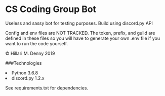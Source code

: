 # CS Coding  Group Bot
Useless and sassy bot for testing purposes. Build using discord.py API 


Config and env files are NOT TRACKED. The token, prefix, and guild are defined in these files so you will have to generate your own .env file if you want to run the code yourself.

© Hillari M. Denny 2019

###Technologies
<li> Python 3.6.8 </li>
<li> discord.py 1.2.x</li>

See requirements.txt for dependencies.
